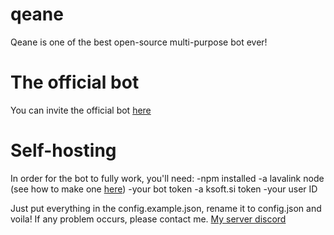 # qeane
Qeane is one of the best open-source multi-purpose bot ever! 
# The official bot
You can invite the official bot [here](https://discord.com/api/oauth2/authorize?client_id=727163097026003004&permissions=8&scope=bot)
# Self-hosting
In order for the bot to fully work, you'll need:
-npm installed
-a lavalink node (see how to make one [here](https://github.com/Frederikam/Lavalink))
-your bot token
-a ksoft.si token
-your user ID

Just put everything in the config.example.json, rename it to config.json and voila! 
If any problem occurs, please contact me. [My server discord](https://discord.gg/nXg4Yh7)